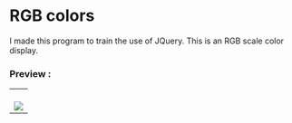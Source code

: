 # RGB colors
I made this program to train the use of JQuery. This is an RGB scale color display.


### Preview :

<table width="100%"> 
<tr>
<td width="100%">
<br>
<img src="https://github.com/jonathanoliveirarocha/coresRGB/blob/main/SAMPLE.png">
</td> 
</table>

